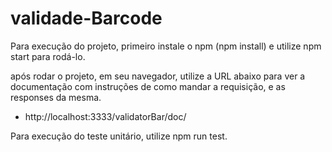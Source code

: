 # validade-Barcode

Para execução do projeto, primeiro instale o npm (npm install) e utilize npm start para rodá-lo.

após rodar o projeto, em seu navegador, utilize a URL abaixo para ver a documentação com instruções de como mandar a requisição, e as responses da mesma.

-  http://localhost:3333/validatorBar/doc/

Para execução do teste unitário, utilize npm run test.

